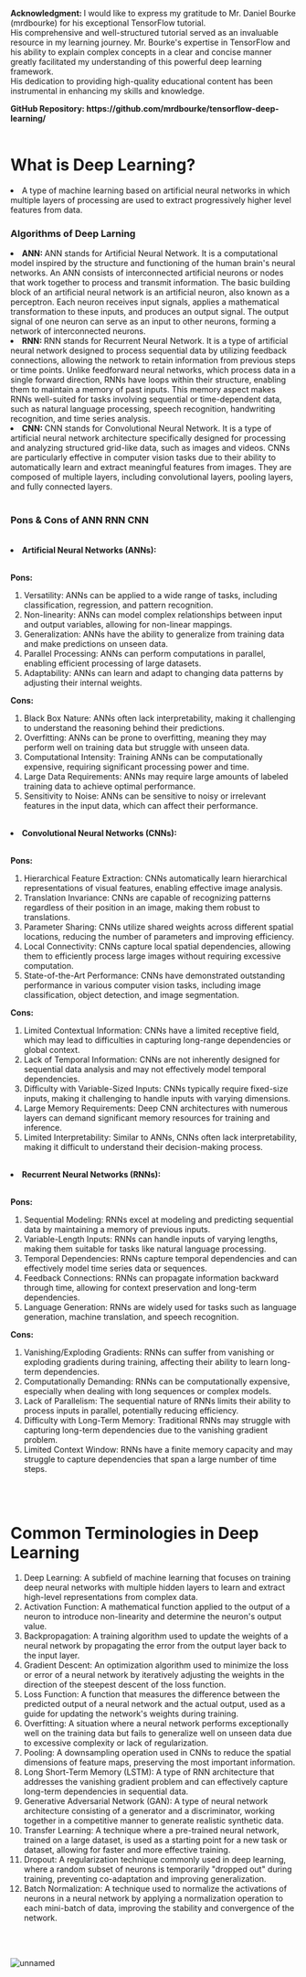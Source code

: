 
<strong>Acknowledgment: </strong> I would like to express my gratitude to Mr. Daniel Bourke (mrdbourke) for his exceptional TensorFlow tutorial. <br> His comprehensive and well-structured tutorial served as an invaluable resource in my learning journey. Mr. Bourke's expertise in TensorFlow and his ability to explain complex concepts in a clear and concise manner greatly facilitated my understanding of this powerful deep learning framework. <br> His dedication to providing high-quality educational content has been instrumental in enhancing my skills and knowledge. 
<p><strong>GitHub Repository: https://github.com/mrdbourke/tensorflow-deep-learning/</strong>


<br>
<br>

<h1>What is Deep Learning?</h1>

<lu>
  <li>A type of machine learning based on artificial neural networks in which multiple layers of processing are used to extract progressively higher level features from data.</li>
</lu>

<h3>Algorithms of Deep Larning</h3>

<lu>
	<li><strong>ANN: </strong> ANN stands for Artificial Neural Network. It is a computational model inspired by the structure and functioning of the human brain's neural networks. An ANN consists of interconnected artificial neurons or nodes that work together to process and transmit information. The basic building block of an artificial neural network is an artificial neuron, also known as a perceptron. Each neuron receives input signals, applies a mathematical transformation to these inputs, and produces an output signal. The output signal of one neuron can serve as an input to other neurons, forming a network of interconnected neurons.</li>
	<li><strong>RNN: </strong> RNN stands for Recurrent Neural Network. It is a type of artificial neural network designed to process sequential data by utilizing feedback connections, allowing the network to retain information from previous steps or time points. Unlike feedforward neural networks, which process data in a single forward direction, RNNs have loops within their structure, enabling them to maintain a memory of past inputs. This memory aspect makes RNNs well-suited for tasks involving sequential or time-dependent data, such as natural language processing, speech recognition, handwriting recognition, and time series analysis.</li>
	<li><strong>CNN: </strong> CNN stands for Convolutional Neural Network. It is a type of artificial neural network architecture specifically designed for processing and analyzing structured grid-like data, such as images and videos. CNNs are particularly effective in computer vision tasks due to their ability to automatically learn and extract meaningful features from images. They are composed of multiple layers, including convolutional layers, pooling layers, and fully connected layers.</li>
</lu>


<br>
<h3>Pons & Cons of ANN RNN CNN</h3>

<br>
<lu>
	<li><strong>Artificial Neural Networks (ANNs):</strong></li>
</lu>

<br>

<strong>Pons: </strong> <br>

<ol>
	<li>Versatility: ANNs can be applied to a wide range of tasks, including classification, regression, and pattern recognition.</li>
	<li>Non-linearity: ANNs can model complex relationships between input and output variables, allowing for non-linear mappings.</li>
	<li>Generalization: ANNs have the ability to generalize from training data and make predictions on unseen data.</li>
	<li>Parallel Processing: ANNs can perform computations in parallel, enabling efficient processing of large datasets.</li>
	<li>Adaptability: ANNs can learn and adapt to changing data patterns by adjusting their internal weights.</li>
</ol>


<strong>Cons: </strong> <br>

<ol>
	<li>Black Box Nature: ANNs often lack interpretability, making it challenging to understand the reasoning behind their predictions.</li>
	<li>Overfitting: ANNs can be prone to overfitting, meaning they may perform well on training data but struggle with unseen data.</li>
	<li>Computational Intensity: Training ANNs can be computationally expensive, requiring significant processing power and time.</li>
	<li>Large Data Requirements: ANNs may require large amounts of labeled training data to achieve optimal performance.</li>
	<li>Sensitivity to Noise: ANNs can be sensitive to noisy or irrelevant features in the input data, which can affect their performance.</li>

</ol>



<br>
<lu>
	<li><strong>Convolutional Neural Networks (CNNs): </strong></li>
</lu>

<br>

<strong>Pons: </strong> <br>

<ol>
	<li>Hierarchical Feature Extraction: CNNs automatically learn hierarchical representations of visual features, enabling effective image analysis.</li>
	<li>Translation Invariance: CNNs are capable of recognizing patterns regardless of their position in an image, making them robust to translations.</li>
	<li>Parameter Sharing: CNNs utilize shared weights across different spatial locations, reducing the number of parameters and improving efficiency.</li>
	<li>Local Connectivity: CNNs capture local spatial dependencies, allowing them to efficiently process large images without requiring excessive computation.</li>
	<li>State-of-the-Art Performance: CNNs have demonstrated outstanding performance in various computer vision tasks, including image classification, object detection, and image segmentation.</li>
</ol>


<strong>Cons: </strong> <br>

<ol>
	<li>Limited Contextual Information: CNNs have a limited receptive field, which may lead to difficulties in capturing long-range dependencies or global context.</li>
	<li>Lack of Temporal Information: CNNs are not inherently designed for sequential data analysis and may not effectively model temporal dependencies.</li>
	<li>Difficulty with Variable-Sized Inputs: CNNs typically require fixed-size inputs, making it challenging to handle inputs with varying dimensions.</li>
	<li>Large Memory Requirements: Deep CNN architectures with numerous layers can demand significant memory resources for training and inference.</li>
	<li>Limited Interpretability: Similar to ANNs, CNNs often lack interpretability, making it difficult to understand their decision-making process.</li>

</ol>



<br>
<lu>
	<li><strong>Recurrent Neural Networks (RNNs): </strong></li>
</lu>

<br>

<strong>Pons: </strong> <br>

<ol>
	<li>Sequential Modeling: RNNs excel at modeling and predicting sequential data by maintaining a memory of previous inputs.</li>
	<li>Variable-Length Inputs: RNNs can handle inputs of varying lengths, making them suitable for tasks like natural language processing.</li>
	<li>Temporal Dependencies: RNNs capture temporal dependencies and can effectively model time series data or sequences.</li>
	<li>Feedback Connections: RNNs can propagate information backward through time, allowing for context preservation and long-term dependencies.</li>
	<li>Language Generation: RNNs are widely used for tasks such as language generation, machine translation, and speech recognition.</li>
</ol>


<strong>Cons: </strong> <br>

<ol>
	<li>Vanishing/Exploding Gradients: RNNs can suffer from vanishing or exploding gradients during training, affecting their ability to learn long-term dependencies.</li>
	<li>Computationally Demanding: RNNs can be computationally expensive, especially when dealing with long sequences or complex models.</li>
	<li>Lack of Parallelism: The sequential nature of RNNs limits their ability to process inputs in parallel, potentially reducing efficiency.</li>
	<li>Difficulty with Long-Term Memory: Traditional RNNs may struggle with capturing long-term dependencies due to the vanishing gradient problem.</li>
	<li>Limited Context Window: RNNs have a finite memory capacity and may struggle to capture dependencies that span a large number of time steps.</li>

</ol>

<br>
<br>

<h1>Common Terminologies in Deep Learning</h1>

<ol>
	<li>Deep Learning: A subfield of machine learning that focuses on training deep neural networks with multiple hidden layers to learn and extract high-level representations from complex data.</li>
	<li>Activation Function: A mathematical function applied to the output of a neuron to introduce non-linearity and determine the neuron's output value.</li>
	<li>Backpropagation: A training algorithm used to update the weights of a neural network by propagating the error from the output layer back to the input layer.</li>
	<li>Gradient Descent: An optimization algorithm used to minimize the loss or error of a neural network by iteratively adjusting the weights in the direction of the steepest descent of the loss function.</li>
	<li>Loss Function: A function that measures the difference between the predicted output of a neural network and the actual output, used as a guide for updating the network's weights during training.</li>
	<li>Overfitting: A situation where a neural network performs exceptionally well on the training data but fails to generalize well on unseen data due to excessive complexity or lack of regularization.</li>
	<li>Pooling: A downsampling operation used in CNNs to reduce the spatial dimensions of feature maps, preserving the most important information.</li>
	<li>Long Short-Term Memory (LSTM): A type of RNN architecture that addresses the vanishing gradient problem and can effectively capture long-term dependencies in sequential data.</li>
	<li>Generative Adversarial Network (GAN): A type of neural network architecture consisting of a generator and a discriminator, working together in a competitive manner to generate realistic synthetic data.</li>
	<li>Transfer Learning: A technique where a pre-trained neural network, trained on a large dataset, is used as a starting point for a new task or dataset, allowing for faster and more effective training.</li>
	<li>Dropout: A regularization technique commonly used in deep learning, where a random subset of neurons is temporarily "dropped out" during training, preventing co-adaptation and improving generalization.</li>
	<li>Batch Normalization: A technique used to normalize the activations of neurons in a neural network by applying a normalization operation to each mini-batch of data, improving the stability and convergence of the network.</li>

</ol>

<br>
<br>


![unnamed](https://github.com/Doguhannilt/Learning-TensorFlow-DL/assets/77373443/b40bc341-1f4f-40d5-891f-2f1ea98099a9)
